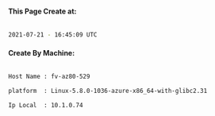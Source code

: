 
   
#### This Page Create at:

```bash

2021-07-21 - 16:45:09 UTC

```

#### Create By Machine:

```bash

Host Name : fv-az80-529

platform  : Linux-5.8.0-1036-azure-x86_64-with-glibc2.31

Ip Local  : 10.1.0.74

```

